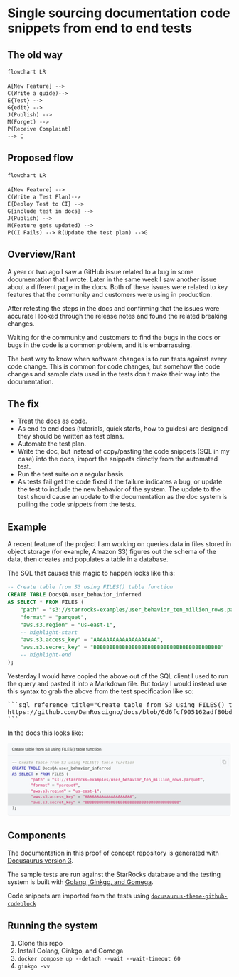 # Single sourcing documentation code snippets from end to end tests

## The old way

```mermaid
flowchart LR

A[New Feature] --> 
C(Write a guide)--> 
E{Test} --> 
G{edit} -->
J(Publish) -->
M(Forget) --> 
P(Receive Complaint) 
--> E
```

## Proposed flow

```mermaid
flowchart LR

A[New Feature] --> 
C(Write a Test Plan)--> 
E{Deploy Test to CI} --> 
G{include test in docs} -->
J(Publish) -->
M(Feature gets updated) -->
P(CI Fails) --> R(Update the test plan) -->G
```

## Overview/Rant

A year or two ago I saw a GitHub issue related to a bug in some documentation
that I wrote. Later in the same week I saw another issue about a different page
in the docs. Both of these issues were related to key features that the 
community and customers were using in production.

After retesting the steps in the docs and confirming that the issues were
accurate I looked through the release notes and found the related breaking
changes.

Waiting for the community and customers to find the bugs in the docs or bugs in
the code is a common problem, and it is embarrassing.

The best way to know when software changes is to run tests against every code
change. This is common for code changes, but somehow the code changes and sample
data used in the tests don't make their way into the documentation.

## The fix

- Treat the docs as code.
- As end to end docs (tutorials, quick starts, how to guides) are designed they
should be written as test plans.
- Automate the test plan.
- Write the doc, but instead of copy/pasting the code snippets (SQL in my case)
into the docs, import the snippets directly from the automated test.
- Run the test suite on a regular basis.
- As tests fail get the code fixed if the failure indicates a bug, or update the
test to include the new behavior of the system. The update to the test should cause
an update to the documentation as the doc system is pulling the code snippets
from the tests.

## Example

A recent feature of the project I am working on queries data in files stored
in object storage (for example, Amazon S3) figures out the schema of the data, then
creates and populates a table in a database.

The SQL that causes this magic to happen looks like this:

```sql
-- Create table from S3 using FILES() table function
CREATE TABLE DocsQA.user_behavior_inferred
AS SELECT * FROM FILES (
	"path" = "s3://starrocks-examples/user_behavior_ten_million_rows.parquet",
	"format" = "parquet",
	"aws.s3.region" = "us-east-1",
	-- highlight-start
	"aws.s3.access_key" = "AAAAAAAAAAAAAAAAAAAA",
	"aws.s3.secret_key" = "BBBBBBBBBBBBBBBBBBBBBBBBBBBBBBBBBBBBBBBB"
	-- highlight-end
);
```

Yesterday I would have copied the above out of the SQL client I used to run
the query and pasted it into a Markdown file. But today I would instead use
this syntax to grab the above from the test specification like so:

<pre>
```sql reference title="Create table from S3 using FILES() table function"
https://github.com/DanRoscigno/docs/blob/6d6fcf905162adf80bd094cb9dd133a5c557bdd3/SQL/files_table_fxn.sql#L1-L11
```
</pre>

In the docs this looks like:

![code snippet rendered](./img/testSQL.png)

## Components

The documentation in this proof of concept repository is generated with 
[Docusaurus version 3](https://docusaurus.io/).

The sample tests are run against the StarRocks database and the testing system
is built with [Golang, Ginkgo, and Gomega](https://onsi.github.io/ginkgo/).

Code snippets are imported from the tests using [`docusaurus-theme-github-codeblock`](https://github.com/christian-bromann/docusaurus-theme-github-codeblock/blob/main/README.md)

## Running the system

1. Clone this repo
1. Install Golang, Ginkgo, and Gomega
1. `docker compose up --detach --wait --wait-timeout 60`
1. `ginkgo -vv`
